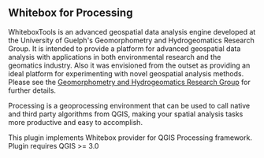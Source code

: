Whitebox for Processing
---------------------------
WhiteboxTools is an advanced geospatial data analysis engine developed
at the University of Guelph's Geomorphometry and Hydrogeomatics Research
Group. It is intended to provide a platform for advanced geospatial data
analysis with applications in both environmental research and the
geomatics industry. Also it was envisioned from the outset as providing
an ideal platform for experimenting with novel geospatial analysis methods.
Please see the [Geomorphometry and Hydrogeomatics Research Group](http://www.uoguelph.ca/~hydrogeo/software.shtml#WhiteboxTools) 
for further details.

Processing is a geoprocessing environment that can be used to call native
and third party algorithms from QGIS, making your spatial analysis tasks
more productive and easy to accomplish.

This plugin implements Whitebox provider for QGIS Processing framework.
Plugin requires QGIS >= 3.0
